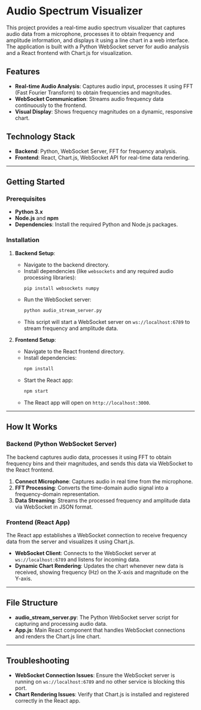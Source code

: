 
# Audio Spectrum Visualizer

This project provides a real-time audio spectrum visualizer that captures audio data from a microphone, processes it to obtain frequency and amplitude information, and displays it using a line chart in a web interface. The application is built with a Python WebSocket server for audio analysis and a React frontend with Chart.js for visualization.

## Features

- **Real-time Audio Analysis**: Captures audio input, processes it using FFT (Fast Fourier Transform) to obtain frequencies and magnitudes.
- **WebSocket Communication**: Streams audio frequency data continuously to the frontend.
- **Visual Display**: Shows frequency magnitudes on a dynamic, responsive chart.

## Technology Stack

- **Backend**: Python, WebSocket Server, FFT for frequency analysis.
- **Frontend**: React, Chart.js, WebSocket API for real-time data rendering.

---

## Getting Started

### Prerequisites

- **Python 3.x**
- **Node.js** and **npm**
- **Dependencies**: Install the required Python and Node.js packages.

### Installation

1. **Backend Setup**:
   - Navigate to the backend directory.
   - Install dependencies (like `websockets` and any required audio processing libraries):
     ```bash
     pip install websockets numpy
     ```
   - Run the WebSocket server:
     ```bash
     python audio_stream_server.py
     ```
   - This script will start a WebSocket server on `ws://localhost:6789` to stream frequency and amplitude data.

2. **Frontend Setup**:
   - Navigate to the React frontend directory.
   - Install dependencies:
     ```bash
     npm install
     ```
   - Start the React app:
     ```bash
     npm start
     ```
   - The React app will open on `http://localhost:3000`.

---

## How It Works

### Backend (Python WebSocket Server)

The backend captures audio data, processes it using FFT to obtain frequency bins and their magnitudes, and sends this data via WebSocket to the React frontend. 

1. **Connect Microphone**: Captures audio in real time from the microphone.
2. **FFT Processing**: Converts the time-domain audio signal into a frequency-domain representation.
3. **Data Streaming**: Streams the processed frequency and amplitude data via WebSocket in JSON format.

### Frontend (React App)

The React app establishes a WebSocket connection to receive frequency data from the server and visualizes it using Chart.js.

- **WebSocket Client**: Connects to the WebSocket server at `ws://localhost:6789` and listens for incoming data.
- **Dynamic Chart Rendering**: Updates the chart whenever new data is received, showing frequency (Hz) on the X-axis and magnitude on the Y-axis.

---

## File Structure

- **audio_stream_server.py**: The Python WebSocket server script for capturing and processing audio data.
- **App.js**: Main React component that handles WebSocket connections and renders the Chart.js line chart.

---

## Troubleshooting

- **WebSocket Connection Issues**: Ensure the WebSocket server is running on `ws://localhost:6789` and no other service is blocking this port.
- **Chart Rendering Issues**: Verify that Chart.js is installed and registered correctly in the React app.


